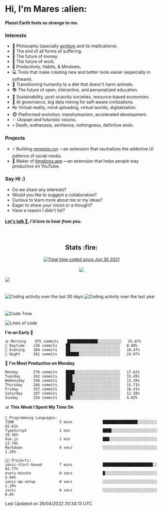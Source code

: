 <h1>Hi, I'm Mares :alien:</h1>

#### Planet Earth feels so strange to me.

### **Interests**

- 🌊 Philosophy (specially [_sentism_][sentismmedium] and its implications).
- 🎯 The end of all forms of suffering.
- 💸 The future of money.
- 💼 The future of work.
- 🧠 Productivity, Habits, & Mindsets.
- 💻 Tools that make creating new and better tools easier (especially in software).
- 🥗 Transitioning humanity to a diet that doesn't harm animals.
- 📚 The future of open, interactive, and personalized education.
- 🌱 Sustainability, post-scarcity societies, resource-based economies.
- 🤖 AI governance, big data mining for self-aware civilizations.
- 👓 Virtual reality, mind uploading, virtual worlds, digitalization.
- 🐵 Platformed evolution, transhumanism, accelerated development.
- ✨ Utopian and futuristic visions.
- 💀 Death, euthanasia, sentience, nothingness, definitive ends.


### **Projects**

- ⚡ Building [nemesis.run](https://nemesis.run) —an extension that neutralizes the addictive UI patterns of social media.
- 💎 Maker of [timeboss.app](https://timeboss.app) —an extension that helps people stay productive on YouTube.


### **Say Hi :)**

- Do we share any interests?
- Would you like to suggest a collaboration?
- Curious to learn more about me or my ideas?
- Eager to share your vision or a thought?
- Have a reason I didn't list?

#### [Let's talk :wave:.](mailto:mareszhar@gmail.com) _I'd love to hear from you_.

[sentismmedium]: https://medium.com/@mareszhar/born-a-prisoner-a-reflection-about-life-its-struggles-and-a-plan-to-escape-d8566ce9b026

<br>

<h2 align="center">Stats :fire:</h2>

<div align="center">
  <a href="https://wakatime.com/@cfdc0e0d-4860-4b62-9ff0-cb659185525e">
    <img src="https://wakatime.com/badge/user/cfdc0e0d-4860-4b62-9ff0-cb659185525e.svg" alt="Total time coded since Jun 30 2021" />
  </a>
</div>

<br>

<!-- 
Add or remove this: 
&dates=B1AAB3FF 
...or this...
&date_format=M%20j%5B%2C%20Y%5D
from the *streak stats URL below* if they get bugged and aren't updating: 
-->

<div align="center">
  <img src="https://github-readme-streak-stats.herokuapp.com?user=mareszhar&theme=black-ice&hide_border=true&stroke=FFFFFF15&ring=DF8FFE&fire=DF8FFE&currStreakLabel=DF8FFE&background=1A232A&currStreakNum=86FFAB&dates=B1AAB3FF&date_format=M%20j%5B%2C%20Y%5D">
</div>

<br>

<img src="https://activity-graph.herokuapp.com/graph?username=mareszhar&theme=nord&bg_color=00000000&color=979797&line=DF8FFE&point=00000000&area=true&hide_border=true">

<br>

<h1></h1>

<img src="https://wakatime.com/share/@mares/5df0ff02-9c79-41b4-b540-51dc9c65a57b.svg" alt="Coding activity over the last 30 days" />
<img src="https://wakatime.com/share/@mares/ea89ba71-f374-40af-930c-e0655909fe37.svg" alt="Coding activity over the last year" />

<h1></h1>

<!--START_SECTION:waka-->
![Code Time](http://img.shields.io/badge/Code%20Time-515%20hrs%2056%20mins-blue)

![Lines of code](https://img.shields.io/badge/From%20Hello%20World%20I%27ve%20Written-132%20Thousand%20lines%20of%20code-blue)

**I'm an Early 🐤** 

```text
🌞 Morning    875 commits    ██████████████░░░░░░░░░░░   55.87% 
🌆 Daytime    136 commits    ██░░░░░░░░░░░░░░░░░░░░░░░   8.68% 
🌃 Evening    164 commits    ██░░░░░░░░░░░░░░░░░░░░░░░   10.47% 
🌙 Night      391 commits    ██████░░░░░░░░░░░░░░░░░░░   24.97%

```
📅 **I'm Most Productive on Monday** 

```text
Monday       276 commits    ████░░░░░░░░░░░░░░░░░░░░░   17.62% 
Tuesday      242 commits    ███░░░░░░░░░░░░░░░░░░░░░░   15.45% 
Wednesday    194 commits    ███░░░░░░░░░░░░░░░░░░░░░░   12.39% 
Thursday     246 commits    ████░░░░░░░░░░░░░░░░░░░░░   15.71% 
Friday       257 commits    ████░░░░░░░░░░░░░░░░░░░░░   16.41% 
Saturday     197 commits    ███░░░░░░░░░░░░░░░░░░░░░░   12.58% 
Sunday       154 commits    ██░░░░░░░░░░░░░░░░░░░░░░░   9.83%

```


📊 **This Week I Spent My Time On** 

```text
💬 Programming Languages: 
JSON                     5 mins              ████████████████░░░░░░░░░   65.61% 
TypeScript               1 min               ████░░░░░░░░░░░░░░░░░░░░░   19.36% 
Vue.js                   1 min               ███░░░░░░░░░░░░░░░░░░░░░░   13.74% 
Markdown                 0 secs              ░░░░░░░░░░░░░░░░░░░░░░░░░   1.29%

🐱‍💻 Projects: 
ionic-start-based        7 mins              ███████████████████████░░   92.77% 
every-minute             0 secs              █░░░░░░░░░░░░░░░░░░░░░░░░   5.94% 
ionic-mp-setup           0 secs              ░░░░░░░░░░░░░░░░░░░░░░░░░   1.29% 
ionic                    0 secs              ░░░░░░░░░░░░░░░░░░░░░░░░░   0.0%

```


 Last Updated on 26/04/2022 20:34:13 UTC
<!--END_SECTION:waka-->
